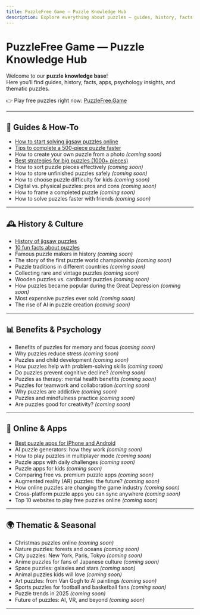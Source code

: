 ```yaml
---
title: PuzzleFree Game — Puzzle Knowledge Hub
description: Explore everything about puzzles — guides, history, facts, apps, benefits, and more. Play free online puzzles at PuzzleFree.Game!
---
```


# PuzzleFree Game — Puzzle Knowledge Hub

Welcome to our **puzzle knowledge base**!  
Here you’ll find guides, history, facts, apps, psychology insights, and thematic puzzles.  

👉 Play free puzzles right now: [PuzzleFree.Game](https://puzzlefree.game)

---

## 🎯 Guides & How-To
- [How to start solving jigsaw puzzles online](solving-online.md)
- [Tips to complete a 500-piece puzzle faster](/guides/500-pieces.md)
- How to create your own puzzle from a photo *(coming soon)*
- [Best strategies for big puzzles (1000+ pieces)](guides/big-puzzles.md)
- How to sort puzzle pieces effectively *(coming soon)*
- How to store unfinished puzzles safely *(coming soon)*
- How to choose puzzle difficulty for kids *(coming soon)*
- Digital vs. physical puzzles: pros and cons *(coming soon)*
- How to frame a completed puzzle *(coming soon)*
- How to solve puzzles faster with friends *(coming soon)*

---

## 🕰 History & Culture
- [History of jigsaw puzzles](history.md)
- [10 fun facts about puzzles](facts.md)
- Famous puzzle makers in history *(coming soon)*
- The story of the first puzzle world championship *(coming soon)*
- Puzzle traditions in different countries *(coming soon)*
- Collecting rare and vintage puzzles *(coming soon)*
- Wooden puzzles vs. cardboard puzzles *(coming soon)*
- How puzzles became popular during the Great Depression *(coming soon)*
- Most expensive puzzles ever sold *(coming soon)*
- The rise of AI in puzzle creation *(coming soon)*

---

## 📊 Benefits & Psychology
- Benefits of puzzles for memory and focus *(coming soon)*
- Why puzzles reduce stress *(coming soon)*
- Puzzles and child development *(coming soon)*
- How puzzles help with problem-solving skills *(coming soon)*
- Do puzzles prevent cognitive decline? *(coming soon)*
- Puzzles as therapy: mental health benefits *(coming soon)*
- Puzzles for teamwork and collaboration *(coming soon)*
- Why puzzles are addictive *(coming soon)*
- Puzzles and mindfulness practice *(coming soon)*
- Are puzzles good for creativity? *(coming soon)*

---

## 📱 Online & Apps
- [Best puzzle apps for iPhone and Android](apps.md)
- AI puzzle generators: how they work *(coming soon)*
- How to play puzzles in multiplayer mode *(coming soon)*
- Puzzle apps with daily challenges *(coming soon)*
- Puzzle apps for kids *(coming soon)*
- Comparing free vs. premium puzzle apps *(coming soon)*
- Augmented reality (AR) puzzles: the future? *(coming soon)*
- How online puzzles are changing the game industry *(coming soon)*
- Cross-platform puzzle apps you can sync anywhere *(coming soon)*
- Top 10 websites to play free puzzles online *(coming soon)*

---

## 🌍 Thematic & Seasonal
- Christmas puzzles online *(coming soon)*
- Nature puzzles: forests and oceans *(coming soon)*
- City puzzles: New York, Paris, Tokyo *(coming soon)*
- Anime puzzles for fans of Japanese culture *(coming soon)*
- Space puzzles: galaxies and stars *(coming soon)*
- Animal puzzles kids will love *(coming soon)*
- Art puzzles: from Van Gogh to AI paintings *(coming soon)*
- Sports puzzles for football and basketball fans *(coming soon)*
- Puzzle trends in 2025 *(coming soon)*
- Future of puzzles: AI, VR, and beyond *(coming soon)*

---
